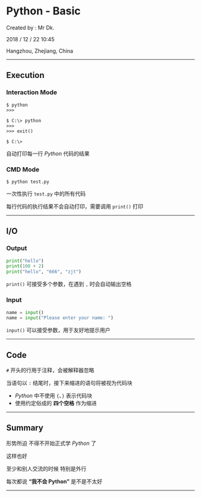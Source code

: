# Python - Basic

Created by : Mr Dk.

2018 / 12 / 22 10:45

Hangzhou, Zhejiang, China

---

## Execution

### Interaction Mode

```console
$ python
>>>
```

```console
$ C:\> python
>>>
>>> exit()

$ C:\>
```

自动打印每一行 _Python_ 代码的结果

### CMD Mode

```console
$ python test.py
```

一次性执行 `test.py` 中的所有代码

每行代码的执行结果不会自动打印，需要调用 `print()` 打印

---

## I/O

### Output

```python
print("hello")
print(100 + 2)
print("hello", "666", "zjt")
```

`print()` 可接受多个参数，在遇到 `,` 时会自动输出空格 ` `

### Input

```python
name = input()
name = input("Please enter your name: ")
```

`input()` 可以接受参数，用于友好地提示用户

---

## Code

`#` 开头的行用于注释，会被解释器忽略

当语句以 `:` 结尾时，接下来缩进的语句将被视为代码块

* _Python_ 中不使用 `{`、`}` 表示代码块
* 使用约定俗成的 __四个空格__ 作为缩进

---

## Summary

形势所迫 不得不开始正式学 _Python_ 了

这样也好

至少和别人交流的时候 特别是外行

每次都说 __“我不会 Python”__ 是不是不太好

---

